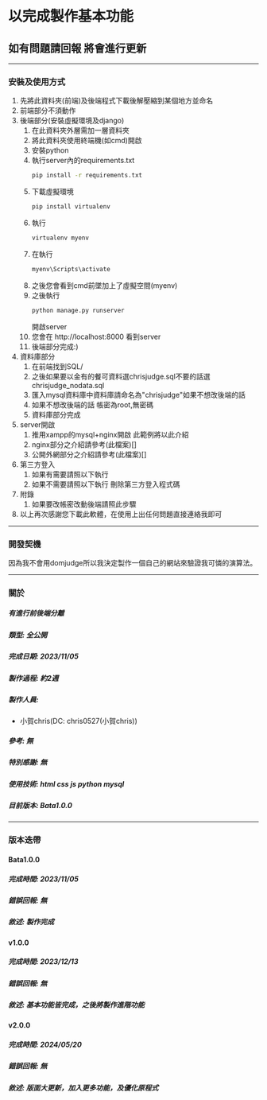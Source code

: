 # 以完成製作基本功能
## 如有問題請回報 將會進行更新

---

### 安裝及使用方式

1. 先將此資料夾(前端)及後端程式下載後解壓縮到某個地方並命名
2. 前端部分不須動作
3. 後端部分(安裝虛擬環境及django)
    1. 在此資料夾外層需加一層資料夾
    2. 將此資料夾使用終端機(如cmd)開啟
    3. 安裝python
    4. 執行server內的requirements.txt
        ```cmd
        pip install -r requirements.txt
        ```
    5. 下載虛擬環境
        ```cmd
        pip install virtualenv
        ```
    6. 執行
        ```cmd
        virtualenv myenv
        ```
    7. 在執行
        ```cmd
        myenv\Scripts\activate
        ```
    8. 之後您會看到cmd前墜加上了虛擬空間(myenv)
    9. 之後執行
        ```cmd
        python manage.py runserver
        ```
        開啟server
    10. 您會在 http://localhost:8000 看到server
    11. 後端部分完成:)
4.  資料庫部分
    1. 在前端找到SQL/
    2. 之後如果要以金有的餐可資料選chrisjudge.sql不要的話選chrisjudge_nodata.sql
    3. 匯入mysql資料庫中資料庫請命名為"chrisjudge"如果不想改後端的話
    4. 如果不想改後端的話 帳密為root,無密碼
    5. 資料庫部分完成
5.  server開啟
    1. 推用xampp的mysql+nginx開啟 此範例將以此介紹
    2. nginx部分之介紹請參考(此檔案)[]
    3. 公開外網部分之介紹請參考(此檔案)[]
6. 第三方登入
   1. 如果有需要請照以下執行
   2. 如果不需要請照以下執行 刪除第三方登入程式碼
7. 附錄
   1. 如果要改帳密改動後端請照此步驟
8. 以上再次感謝您下載此軟體，在使用上出任何問題直接連絡我即可

---

### 開發契機
因為我不會用domjudge所以我決定製作一個自己的網站來驗證我可憐的演算法。

---

### 關於
##### **有**進行前後端分離
##### 類型: 全公開
##### 完成日期: 2023/11/05
##### 製作過程: 約2週
##### 製作人員:
- 小賀chris(DC: chris0527(小賀chris))
##### 參考: 無
##### 特別感謝: 無
##### 使用技術: html css js python mysql
##### 目前版本: Bata1.0.0

---

### 版本迭帶
#### Bata1.0.0
##### 完成時間: 2023/11/05
##### 錯誤回報: 無
##### 敘述: 製作完成

#### v1.0.0
##### 完成時間: 2023/12/13
##### 錯誤回報: 無
##### 敘述: 基本功能皆完成，之後將製作進階功能

#### v2.0.0
##### 完成時間: 2024/05/20
##### 錯誤回報: 無
##### 敘述: 版面大更新，加入更多功能，及優化原程式